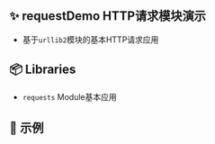 ## ✨ requestDemo HTTP请求模块演示
- 基于`urllib2`模块的基本HTTP请求应用

## 📦 Libraries
- `requests` Module基本应用

## 🔨 示例
